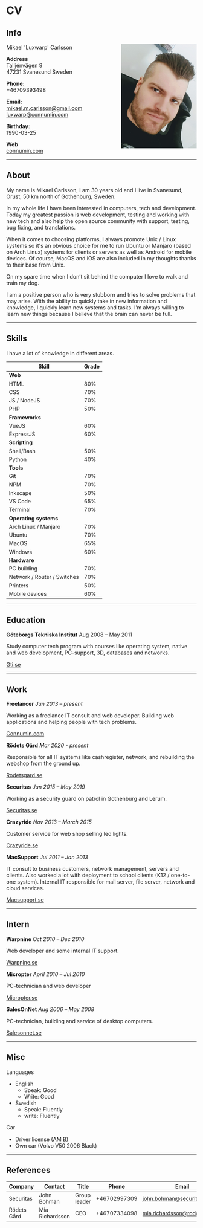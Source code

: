 # CV

## Info

<img src="https://raw.githubusercontent.com/luxwarp/cv/master/mikael-luxwarp-carlsson-profile.jpg" width="200px" style="float: right">

Mikael 'Luxwarp' Carlsson

**Address**  
Talljénvägen 9  
47231 Svanesund
Sweden

**Phone:**  
+46709393498

**Email:**  
mikael.m.carlsson@gmail.com  
luxwarp@connumin.com

**Birthday:**  
1990-03-25

**Web**  
[connumin.com](https://connumin.com)

---

## About

My name is Mikael Carlsson, I am 30 years old and I live in Svanesund, Orust, 50 km north of Gothenburg, Sweden.

In my whole life I have been interested in computers, tech and development. Today my greatest passion is web development, testing and working with new tech and also help the open source community with support, testing, bug fixing, and translations.

When it comes to choosing platforms, I always promote Unix / Linux systems so it's an obvious choice for me to run Ubuntu or Manjaro (based on Arch Linux) systems for clients or servers as well as Android for mobile devices. Of course, MacOS and iOS are also included in my thoughts thanks to their base from Unix.

On my spare time when I don’t sit behind the computer I love to walk and train my dog.

I am a positive person who is very stubborn and tries to solve problems that may arise. With the ability to quickly take in new information and knowledge, I quickly learn new systems and tasks. I’m always willing to learn new things because I believe that the brain can never be full.

---

## Skills

I have a lot of knowledge in different areas.

| Skill                       | Grade |
| --------------------------- | ----- |
| **Web**                     |
| HTML                        | 80%   |
| CSS                         | 70%   |
| JS / NodeJS                 | 70%   |
| PHP                         | 50%   |
| **Frameworks**              |
| VueJS                       | 60%   |
| ExpressJS                   | 60%   |
| **Scripting**               |
| Shell/Bash                  | 50%   |
| Python                      | 40%   |
| **Tools**                   |
| Git                         | 70%   |
| NPM                         | 70%   |
| Inkscape                    | 50%   |
| VS Code                     | 65%   |
| Terminal                    | 70%   |
| **Operating systems**       |
| Arch Linux / Manjaro        | 70%   |
| Ubuntu                      | 70%   |
| MacOS                       | 65%   |
| Windows                     | 60%   |
| **Hardware**                |
| PC building                 | 70%   |
| Network / Router / Switches | 70%   |
| Printers                    | 50%   |
| Mobile devices              | 60%   |

---

## Education

**Göteborgs Tekniska Institut**
Aug 2008 – May 2011

Study computer tech program with courses like operating system, native and web development, PC-support, 3D, databases and networks.

[Gti.se](https://gti.se)

---

## Work

**Freelancer**
_Jun 2013 – present_

Working as a freelance IT consult and web developer. Building web applications and helping people with tech problems.

[Connumin.com](https://connumin.com)

**Rödets Gård**
_Mar 2020 - present_

Responsible for all IT systems like cashregister, network, and rebuilding the webshop from the ground up.

[Rodetsgard.se](https://rodetsgard.se)

**Securitas**
_Jun 2015 – May 2019_

Working as a security guard on patrol in Gothenburg and Lerum.

[Securitas.se](https://securitas.se)

**Crazyride**
_Nov 2013 – March 2015_

Customer service for web shop selling led lights.

[Crazyride.se](https://crazyride.se)

**MacSupport**
_Jul 2011 – Jan 2013_

IT consult to business customers, network management, servers and clients. Also worked a lot with deployment to school clients (K12 / one-to-one system). Internal IT responsible for mail server, file server, network and cloud services.

[Macsupport.se](https://macsupport.se)

---

## Intern

**Warpnine**
_Oct 2010 – Dec 2010_

Web developer and some internal IT support.

[Warpnine.se](http://www.warpnine.se)

**Micropter**
_April 2010 – Jul 2010_

PC-technician and web developer

[Micropter.se](https://micropter.se)

**SalesOnNet**
_Aug 2006 – May 2008_

PC-technician, building and service of desktop computers.

[Salesonnet.se](http://www.salesonnet.se)

---

## Misc

Languages

- English
  - Speak: Good
  - Write: Good
- Swedish
  - Speak: Fluently
  - write: Fluently

Car

- Driver license (AM B)
- Own car (Volvo V50 2006 Black)

---

## References

| Company     | Contact         | Title        | Phone        | Email                         |
| ----------- | --------------- | ------------ | ------------ | ----------------------------- |
| Securitas   | John Bohman     | Group leader | +46702997309 | john.bohman@securitas.se      |
| Rödets Gård | Mia Richardsson | CEO          | +46707334098 | mia.richardsson@rodetsgard.se |

